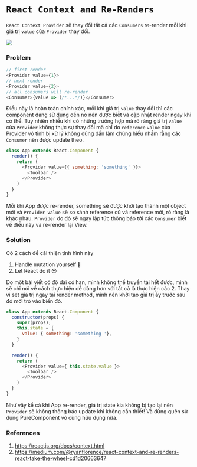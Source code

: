 # `React Context and Re-Renders`

`React Context Provider` sẽ thay đổi tất cả các `Consumers` re-render mỗi khi giá trị `value` của `Provider` thay đổi.

![](https://images.viblo.asia/62675c47-c26f-4c2d-ad15-73db4731e456.png)

### Problem
```js
// first render
<Provider value={1}>
// next render
<Provider value={2}>
// all consumers will re-render
<Consumer>{value => (/*...*/)}</Consumer>
```
Điều này là hoàn toàn chính xác, mỗi khi giá trị `value` thay đổi thì các component đang sử dụng đến nó nên được biết và cập nhật render ngay khi có thể. Tuy nhiên nhiều khi có những trường hợp mà rõ ràng giá trị `value` của `Provider` không thực sự thay đổi mà chỉ do `reference` `value` của Provider vô tình bị xử lý không đúng đắn làm chúng hiểu nhầm rằng các `Consumer` nên được update theo.

```js
class App extends React.Component {
  render() {
    return (
      <Provider value={{ something: 'something' }}>
        <Toolbar />
      </Provider>
    )
  }
}
```

Mỗi khi App được re-render, something sẽ được khởi tạo thành một object mới và `Provider value` sẽ so sánh reference cũ và reference mới, rõ ràng là khác nhau. `Provider` do đó sẽ ngay lập tức thông báo tới các `Consumer` biết về điều này và re-render lại View.

### Solution

Có 2 cách để cải thiện tính hình này
1. Handle mutation yourself 🤡
1. Let React do it 😎

Do một bài viết có độ dài có hạn, mình không thể truyền tải hết được, mình sẽ chỉ nói về cách thực hiện dễ dàng hơn với tất cả là thực hiện các 2.
Thay vì set giá trị ngay tại render method, mình nên khởi tạo giá trị ấy trước sau đó mới trỏ vào biến đó.
```js
class App extends React.Component {
  constructor(props) {
    super(props);
    this.state = {
      value: { something: 'something '},
    }
  }

  render() {
    return (
      <Provider value={ this.state.value }>
        <Toolbar />
      </Provider>
    )
  }
}
```
Như vậy kể cả khi App re-render, giá trị state kia không bị tạo lại nên `Provider` sẽ không thông báo update khi không cần thiết! Và đừng quên sử dụng PureComponent vô cùng hữu dụng nữa.

### References
1. https://reactjs.org/docs/context.html
2. https://medium.com/@ryanflorence/react-context-and-re-renders-react-take-the-wheel-cd1d20663647
